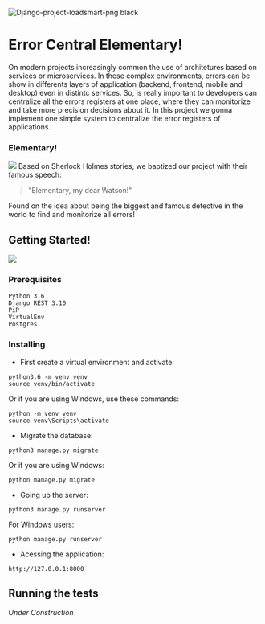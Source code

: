 ![Django-project-loadsmart-png black](https://user-images.githubusercontent.com/33585625/68079440-42f2b680-fdc8-11e9-8704-07b3ac4a35e1.png)


# Error Central Elementary!

On modern projects increasingly common the use of architetures based on services or microservices. In these complex environments, errors can be show in differents layers of application (backend, frontend, mobile and desktop) even in distintc services. So, is really important to developers can centralize all the errors registers at one place, where they can monitorize and take more precision decisions about it. In this project we gonna implement one simple system to centralize the error registers of applications.

### Elementary!
![](https://tenor.com/view/elementary-watson-sherlock-holmes-gif-12855091)
Based on Sherlock Holmes stories, we baptized our project with their famous speech:
> "Elementary, my dear Watson!" 

Found on the idea about being the biggest and famous detective in the world to find and monitorize all errors!


## Getting Started!
![](https://media.tenor.com/images/e81583ef3074170735e71179c3108c40/tenor.gif)

### Prerequisites

```
Python 3.6
Django REST 3.10
PiP
VirtualEnv
Postgres
```

### Installing

- First create a virtual environment and activate:

```
python3.6 -m venv venv
source venv/bin/activate
```
Or if you are using Windows, use these commands:

```
python -m venv venv
source venv\Scripts\activate
```

- Migrate the database:

```
python3 manage.py migrate
```
Or if you are using Windows:

```
python manage.py migrate 
```

- Going up the server:

```
python3 manage.py runserver
```

For Windows users:
```
python manage.py runserver
````

- Acessing the application:

```
http://127.0.0.1:8000
```

## Running the tests

*Under Construction*


